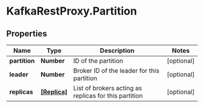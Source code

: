 # KafkaRestProxy.Partition

## Properties
Name | Type | Description | Notes
------------ | ------------- | ------------- | -------------
**partition** | **Number** | ID of the partition | [optional] 
**leader** | **Number** | Broker ID of the leader for this partition | [optional] 
**replicas** | [**[Replica]**](Replica.md) | List of brokers acting as replicas for this partition | [optional] 


